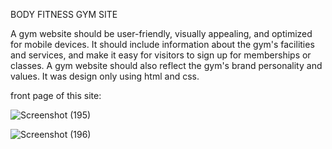 BODY FITNESS GYM SITE

A gym website should be user-friendly, visually appealing, and optimized for mobile devices. It should include information about the gym's facilities and services, and make it easy for visitors to sign up for memberships or classes. A gym website should also reflect the gym's brand personality and values. It was design only using html and css.

front page of this site:

![Screenshot (195)](https://github.com/user-attachments/assets/eaede57f-1ce6-4fee-a776-5090bab5e2f2)

![Screenshot (196)](https://github.com/user-attachments/assets/a5e968f7-a7e3-4c16-924a-d095fe88e49d)
